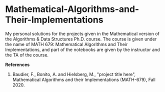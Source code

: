 # Mathematical-Algorithms-and-Their-Implementations

My personal solutions for the projects given in the Mathematical version of the Algorithms &amp; Data Structures Ph.D. course. The course is given under the name of MATH 679: Mathematical Algorithms and Their Implementations, and part of the notebooks are given by the instructor and the TA of the course.

<centering><b>References</b></centering>

1. Baudier, F., Bonito, A. and Hielsberg, M., "project title here", Mathematical Algorithms and their Implementations (MATH-679), Fall 2020.
